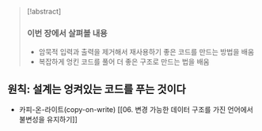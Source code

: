 >[!abstract]
>### 이번 장에서 살펴볼 내용
>- 암묵적 입력과 출력을 제거해서 재사용하기 좋은 코드를 만드는 방법을 배움
>- 복잡하게 엉킨 코드를 풀어 더 좋은 구조로 만드는 법을 배움

## 원칙: 설계는 엉켜있는 코드를 푸는 것이다
- 카피-온-라이트(copy-on-write) [[06. 변경 가능한 데이터 구조를 가진 언어에서 불변성을 유지하기]]